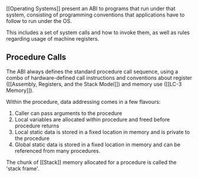[[Operating Systems]] present an ABI to programs that run under that system, consisting of programming conventions that applications have to follow to run under the OS.

This includes a set of system calls and how to invoke them, as well as rules regarding usage of machine registers.

## Procedure Calls

The ABI always defines the standard procedure call sequence, using a combo of hardware-defined call instructions and conventions about register ([[Assembly, Registers, and the Stack Model]]) and memory use ([[LC-3 Memory]]).

Within the procedure, data addressing comes in a few flavours:
1. Caller can pass arguments to the procedure
2. Local variables are allocated within procedure and freed before procedure returns
3. Local static data is stored in a fixed location in memory and is private to the procedure
4. Global static data is stored in a fixed location in memory and can be referenced from many procedures.

The chunk of [[Stack]] memory allocated for a procedure is called the 'stack frame'.